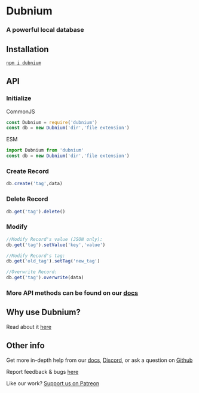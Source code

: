 # Dubnium
### A powerful local database


## Installation
[`npm i dubnium`](https://docs.npmjs.com/getting-started/installing-npm-packages-locally)

## API

### Initialize
CommonJS
```js
const Dubnium = require('dubnium')
const db = new Dubnium('dir','file extension')
```

ESM
```js
import Dubnium from 'dubnium'
const db = new Dubnium('dir','file extension')
```

### Create Record

```js 
db.create('tag',data)
```

### Delete Record

```js
db.get('tag').delete()
```

### Modify

```js
//Modify Record's value (JSON only):
db.get('tag').setValue('key','value')

//Modify Record's tag:
db.get('old_tag').setTag('new_tag')

//Overwrite Record:
db.get('tag').overwrite(data)
```

### More API methods can be found on our [docs](https://db.coolstone.dev)

## Why use Dubnium?
Read about it [here](https://db.coolstone.dev/key-features)

## Other info
Get more in-depth help from our [docs](https://db.coolstone.dev/), [Discord](https://discord.gg/nzTmfZ8), or ask a question on [Github](https://github.com/coolstone-tech/dubnium/discussions)

Report feedback & bugs [here](https://github.com/coolstone-tech/dubnium/issues)

Like our work? [Support us on Patreon](https://www.patreon.com/coolstone)